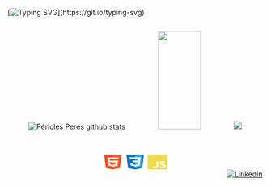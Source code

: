 [![Typing SVG](http://readme-typing-svg.herokuapp.com?font=Fira+Code&size=18&duration=2000&pause=1000&color=DA1313&multiline=true&width=435&lines=Hello+Dev!;Welcome+to+my+GitHub!)](https://git.io/typing-svg)

##

<div align="center">  
  <img width="49%" height="195px" src="https://github-readme-stats-sigma-five.vercel.app/api?username=periclesmartins&show_icons=true&count_private=true&hide_border=true&border_color=ffffff&title_color=DA1313&icon_color=7FFFD4&text_color=c9d1d9&bg_color=0d1117" alt="Péricles Peres github stats"/> 
  
  <img width="41%" height="195px" src="https://github-readme-stats-sigma-five.vercel.app/api/top-langs/?username=periclesmartins&layout=compact&hide_border=true&title_color=DA1313&text_color=c9d1d9&bg_color=0d1117"/>
  
  <img src="https://github-readme-streak-stats.herokuapp.com/?user=periclesmartins&&theme=gotham&hide_border=true&title_color=DA1313&text_color=c9d1d9&bg_color=0d1117">
</div>


##

<div align="center" style="display: inline_block"><br>
  <img align="center" title="HTML5" height="30" width="40" src="https://raw.githubusercontent.com/devicons/devicon/master/icons/html5/html5-original.svg">
  <img align="center" title="CSS3" height="30" width="40" src="https://raw.githubusercontent.com/devicons/devicon/master/icons/css3/css3-original.svg">
  <img align="center" title="Javascript" height="30" width="40" src="https://raw.githubusercontent.com/devicons/devicon/master/icons/javascript/javascript-plain.svg">
</div>

<div align="right"> 
  <a href="https://www.linkedin.com/in/periclesperes/" target="_blank" alt="Link para o Linkedin do desenvolvedor front-end, Péricles Peres"><img src="https://img.icons8.com/fluency/256/linkedin-circled.png" width="40px" title="Linkedin"></a>
</div>
